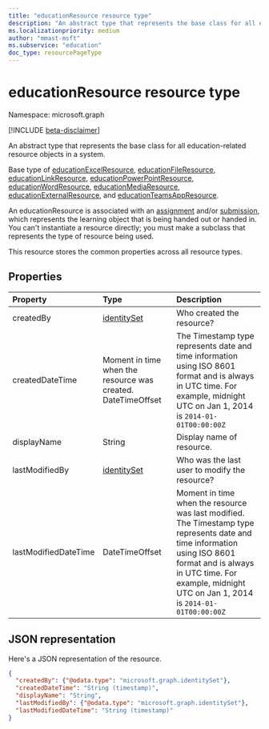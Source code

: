 ```yaml
---
title: "educationResource resource type"
description: "An abstract type that represents the base class for all education-related resource objects in a system."
ms.localizationpriority: medium
author: "mmast-msft"
ms.subservice: "education"
doc_type: resourcePageType
---
```


# educationResource resource type

Namespace: microsoft.graph

[!INCLUDE [beta-disclaimer](../../includes/beta-disclaimer.md)]

An abstract type that represents the base class for all education-related resource objects in a system.

Base type of [educationExcelResource](../resources/educationexcelresource.md), [educationFileResource](../resources/educationfileresource.md), [educationLinkResource](../resources/educationlinkresource.md), [educationPowerPointResource](../resources/educationpowerpointresource.md), [educationWordResource](../resources/educationwordresource.md), [educationMediaResource](../resources/educationmediaresource.md), [educationExternalResource](../resources/educationexternalresource.md), and [educationTeamsAppResource](../resources/educationteamsappresource.md).

An educationResource is associated with an [assignment](educationassignment.md) and/or [submission](educationsubmission.md), which represents the learning object that is being handed out or handed in. You can't instantiate a resource directly; you must make a subclass that represents the type of resource being used.

This resource stores the common properties across all resource types.


## Properties
| Property	   | Type	|Description|
|:---------------|:--------|:----------|
|createdBy|[identitySet](identityset.md)|Who created the resource?|
|createdDateTime|Moment in time when the resource was created.  DateTimeOffset|The Timestamp type represents date and time information using ISO 8601 format and is always in UTC time. For example, midnight UTC on Jan 1, 2014 is `2014-01-01T00:00:00Z`|
|displayName|String|Display name of resource.|
|lastModifiedBy|[identitySet](identityset.md)|Who was the last user to modify the resource?|
|lastModifiedDateTime|DateTimeOffset|Moment in time when the resource was last modified.  The Timestamp type represents date and time information using ISO 8601 format and is always in UTC time. For example, midnight UTC on Jan 1, 2014 is `2014-01-01T00:00:00Z`|

## JSON representation

Here's a JSON representation of the resource.

<!-- {
  "blockType": "resource",
  "optionalProperties": [

  ],
  "@odata.type": "microsoft.graph.educationResource"
}-->

```json
{
  "createdBy": {"@odata.type": "microsoft.graph.identitySet"},
  "createdDateTime": "String (timestamp)",
  "displayName": "String",
  "lastModifiedBy": {"@odata.type": "microsoft.graph.identitySet"},
  "lastModifiedDateTime": "String (timestamp)"
}
```

<!-- uuid: 8fcb5dbc-d5aa-4681-8e31-b001d5168d79
2015-10-25 14:57:30 UTC -->
<!--
{
  "type": "#page.annotation",
  "description": "educationResource resource",
  "keywords": "",
  "section": "documentation",
  "tocPath": "",
  "suppressions": []
}
-->


